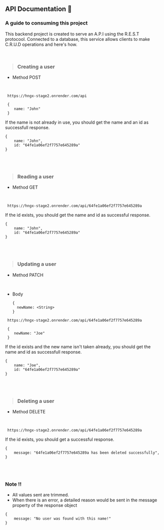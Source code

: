 ## API Documentation :memo:

### A guide to consuming this project

This backend project is created to serve an A.P.I using the R.E.S.T protocool. Connected to a database, this service allows clients to make C.R.U.D operations and here's how.

<br>

> ### Creating a user

- Method
  POST

<br>

```
 https://hngx-stage2.onrender.com/api

 {
    name: "John"
 }
```

If the name is not already in use, you should get the name and an id as successfull response.

```
{
    name: "John",
    id: "64fe1a06ef2f7757e645289a"
}
```

<br>
<br>

> ### Reading a user

- Method
  GET

<br>

```
 https://hngx-stage2.onrender.com/api/64fe1a06ef2f7757e645289a
```

If the id exists, you should get the name and id as successful response.

```
{
    name: "John",
    id: "64fe1a06ef2f7757e645289a"
}
```

<br>
<br>

> ### Updating a user

- Method
  PATCH

<br>

- Body
  ```
  {
    newName: <String>
  }
  ```

```
 https://hngx-stage2.onrender.com/api/64fe1a06ef2f7757e645289a

 {
    newName: "Joe"
 }
```

If the id exists and the new name isn't taken already, you should get the name and id as successfull response.

```
{
    name: "Joe",
    id: "64fe1a06ef2f7757e645289a"
}
```

<br>
<br>

> ### Deleting a user

- Method
  DELETE

<br>

```
 https://hngx-stage2.onrender.com/api/64fe1a06ef2f7757e645289a
```

If the id exists, you should get a successful response.

```
{
    message: "64fe1a06ef2f7757e645289a has been deleted successfully",
}
```

<br>
<br>

### Note :bangbang:

- All values sent are trimmed.
- When there is an error, a detailed reason would be sent in the message property of the response object

```
{
    message: "No user was found with this name!"
}
```
